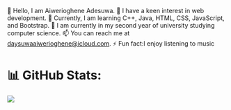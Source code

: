 👋 Hello, I am Aiwerioghene Adesuwa.
👀 I have a keen interest in web development.
🌱 Currently, I am learning C++, Java, HTML, CSS, JavaScript, and Bootstrap.
🥰 I am currently in my second year of university studying computer science.
📫 You can reach me at daysuwaaiwerioghene@icloud.com.
⚡ Fun fact:I enjoy listening to music
<!---
Aiwerioghene/Aiwerioghene is a ✨ special ✨ repository because its `README.md` (this file) appears on your GitHub profile.
You can click the Preview link to take a look at your changes.
--->
# 📊 GitHub Stats:
![](https://github-readme-streak-stats.herokuapp.com/?user=Aiwerioghene&theme=dark&hide_border=false)<br/>

